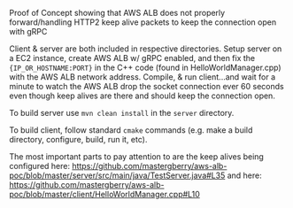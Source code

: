 Proof of Concept showing that AWS ALB does not properly forward/handling HTTP2 keep alive packets to keep the connection open with gRPC

Client & server are both included in respective directories. Setup server on a EC2 instance, create AWS ALB w/ gRPC enabled, and then fix the `{IP_OR_HOSTNAME:PORT}` in the C++ code (found in HelloWorldManager.cpp) with the AWS ALB network address. Compile, & run client...and wait for a minute to watch the AWS ALB drop the socket connection ever 60 seconds even though keep alives are there and should keep the connection open.

To build server use `mvn clean install` in the `server` directory.

To build client, follow standard `cmake` commands (e.g. make a build directory, configure, build, run it, etc).

The most important parts to pay attention to are the keep alives being configured here: https://github.com/mastergberry/aws-alb-poc/blob/master/server/src/main/java/TestServer.java#L35 and here: https://github.com/mastergberry/aws-alb-poc/blob/master/client/HelloWorldManager.cpp#L10
